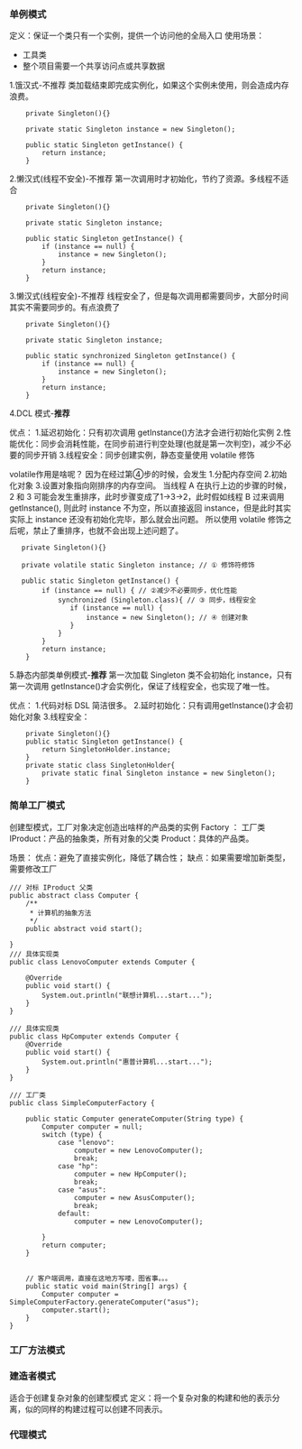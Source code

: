### 单例模式
定义：保证一个类只有一个实例，提供一个访问他的全局入口
使用场景：
* 工具类
* 整个项目需要一个共享访问点或共享数据

1.饿汉式-不推荐
类加载结束即完成实例化，如果这个实例未使用，则会造成内存浪费。
```
    private Singleton(){}
    
    private static Singleton instance = new Singleton();

    public static Singleton getInstance() {
        return instance;
    }
```

2.懒汉式(线程不安全)-不推荐
第一次调用时才初始化，节约了资源。多线程不适合
```
    private Singleton(){}
    
    private static Singleton instance;
    
    public static Singleton getInstance() {
        if (instance == null) {
            instance = new Singleton();
        }
        return instance;
    }
```

3.懒汉式(线程安全)-不推荐
线程安全了，但是每次调用都需要同步，大部分时间其实不需要同步的。有点浪费了
```
    private Singleton(){}

    private static Singleton instance;

    public static synchronized Singleton getInstance() {
        if (instance == null) {
            instance = new Singleton();
        }
        return instance;
    }
```

4.DCL 模式-**推荐**

优点：
1.延迟初始化：只有初次调用 getInstance()方法才会进行初始化实例
2.性能优化：同步会消耗性能，在同步前进行判空处理(也就是第一次判空)，减少不必要的同步开销
3.线程安全：同步创建实例，静态变量使用 volatile 修饰

volatile作用是啥呢？
因为在经过第④步的时候，会发生 1.分配内存空间 2.初始化对象 3.设置对象指向刚排序的内存空间。
当线程 A 在执行上边的步骤的时候，2 和 3 可能会发生重排序，此时步骤变成了1->3->2，此时假如线程 B 过来调用getInstance(),
则此时 instance 不为空，所以直接返回 instance，但是此时其实实际上 instance 还没有初始化完毕，那么就会出问题。
所以使用 volatile 修饰之后呢，禁止了重排序，也就不会出现上述问题了。
```
   private Singleton(){}

   private volatile static Singleton instance; // ① 修饰符修饰

   public static Singleton getInstance() {
        if (instance == null) { // ②减少不必要同步，优化性能
            synchronized (Singleton.class){ // ③ 同步，线程安全
               if (instance == null) {
                   instance = new Singleton(); // ④ 创建对象
               }
            }
        }
        return instance;
    }
```

5.静态内部类单例模式-**推荐**
第一次加载 Singleton 类不会初始化 instance，只有第一次调用 getInstance()才会实例化，保证了线程安全，也实现了唯一性。

优点：
1.代码对标 DSL 简洁很多。
2.延时初始化：只有调用getInstance()才会初始化对象
3.线程安全：
```
    private Singleton(){}
    public static Singleton getInstance() {
        return SingletonHolder.instance;
    }
    private static class SingletonHolder{
        private static final Singleton instance = new Singleton();
    }
```

### 简单工厂模式
创建型模式，工厂对象决定创造出啥样的产品类的实例
Factory ： 工厂类
IProduct：产品的抽象类，所有对象的父类
Product：具体的产品类。

场景：
优点：避免了直接实例化，降低了耦合性；
缺点：如果需要增加新类型，需要修改工厂

```
/// 对标 IProduct 父类
public abstract class Computer {
    /**
     * 计算机的抽象方法
     */
    public abstract void start();

}
/// 具体实现类
public class LenovoComputer extends Computer {

    @Override
    public void start() {
        System.out.println("联想计算机...start...");
    }
}

/// 具体实现类
public class HpComputer extends Computer {
    @Override
    public void start() {
        System.out.println("惠普计算机...start...");
    }
}

/// 工厂类
public class SimpleComputerFactory {

    public static Computer generateComputer(String type) {
        Computer computer = null;
        switch (type) {
            case "lenovo":
                computer = new LenovoComputer();
                break;
            case "hp":
                computer = new HpComputer();
                break;
            case "asus":
                computer = new AsusComputer();
                break;
            default:
                computer = new LenovoComputer();

        }
        return computer;
    }


    // 客户端调用，直接在这地方写喽，图省事。。。
    public static void main(String[] args) {
        Computer computer = SimpleComputerFactory.generateComputer("asus");
        computer.start();
    }
}

```


### 工厂方法模式


### 建造者模式
适合于创建复杂对象的创建型模式
定义：将一个复杂对象的构建和他的表示分离，似的同样的构建过程可以创建不同表示。



### 代理模式





